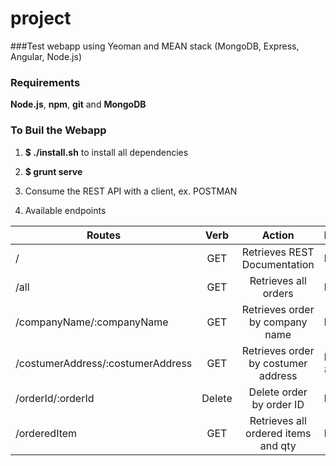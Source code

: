 # project
###Test webapp using Yeoman and MEAN stack (MongoDB, Express, Angular, Node.js)

### Requirements
**Node.js**,
**npm**,
**git** and
**MongoDB**

### To Buil the Webapp

1. **$ ./install.sh** to install all dependencies

2. **$ grunt serve**

3. Consume the REST API with a client, ex. POSTMAN

4. Available endpoints


| Routes      						| Verb   | Action 							  | Example                                                  |
| ----------------------------------|:------:| :---------------------------------:|:--------------------------------------------------------|
| /     							| GET    | Retrieves REST Documentation 	  |http://localhost:9000/api/v1/                             |		
| /all      						| GET    | Retrieves all orders 			  |http://localhost:9000/api/v1/all 						 |
| /companyName/:companyName 		| GET    | Retrieves order by company name    |http://localhost:9000/api/v1/companyName/SuperTrader 	 |
| /costumerAddress/:costumerAddress | GET 	 | Retrieves order by costumer address|http://localhost:9000/api/v1/costumerAddress/Steindamm 80 |
| /orderId/:orderId      			| Delete | Delete order by order ID 		  |http://localhost:9000/api/v1/orderId002                   |
| /orderedItem 						| GET    | Retrieves all ordered items and qty|http://localhost:9000/api/v1/orderedItem                  |
